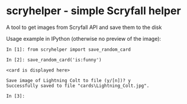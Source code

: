 # scryhelper - simple Scryfall helper

A tool to get images from Scryfall API and save them to the disk

Usage example in IPython (otherwise no preview of the image):

```
In [1]: from scryhelper import save_random_card

In [2]: save_random_card('is:funny')

<card is displayed here>

Save image of Lightning Colt to file (y/[n])? y
Successfully saved to file "cards\Lightning_Colt.jpg".

In [3]:

```
